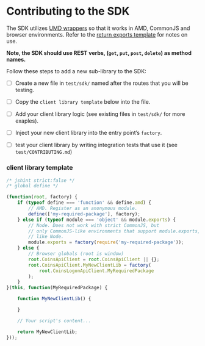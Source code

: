 Contributing to the SDK
=======

The SDK utilizes [UMD wrappers](https://github.com/umdjs/umd) so that it works in AMD, CommonJS and browser environments. Refer to the [return exports template](https://github.com/umdjs/umd/blob/master/returnExports.js) for notes on use.

**Note, the SDK should use REST verbs, (`get`, `put`, `post`, `delete`) as method names.**

Follow these steps to add a new sub-library to the SDK:

- [ ] Create a new file in `test/sdk/` named after the routes that you will be testing.

- [ ] Copy the `client library template` below into the file.

- [ ] Add your client library logic (see existing files in `test/sdk/` for more exaples).

- [ ] Inject your new client library into the entry point’s `factory`.

- [ ] test your client library by writing integration tests that use it (see `test/CONTRIBUTING.md`)

### client library template

```js
/* jshint strict:false */
/* global define */

(function(root, factory) {
    if (typeof define === 'function' && define.amd) {
        // AMD. Register as an anonymous module.
        define(['my-required-package'], factory);
    } else if (typeof module === 'object' && module.exports) {
        // Node. Does not work with strict CommonJS, but
        // only CommonJS-like environments that support module.exports,
        // like Node.
        module.exports = factory(require('my-required-package'));
    } else {
        // Browser globals (root is window)
        root.CoinsApiClient = root.CoinsApiClient || {};
        root.CoinsApiClient.MyNewClientLib = factory(
            root.CoinsLogonApiClient.MyRequiredPackage
        );
    }
}(this, function(MyRequiredPackage) {

    function MyNewClientLib() {

    }

    // Your script's content...

    return MyNewClientLib;
}));
```

